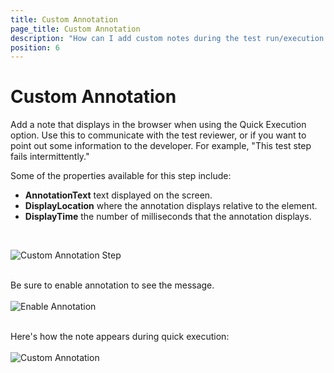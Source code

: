 ```yaml
---
title: Custom Annotation
page_title: Custom Annotation
description: "How can I add custom notes during the test run/execution in Test Studio."
position: 6
---
```

# Custom Annotation


Add a note that displays in the browser when using the Quick Execution option. Use this to communicate with the test reviewer, or if you want to point out some information to the developer. For example, "This test step fails intermittently."


Some of the properties available for this step include: 

- **AnnotationText** text displayed on the screen.
- **DisplayLocation** where the annotation displays relative to the element.
- **DisplayTime** the number of milliseconds that the annotation displays.

<br>

![Custom Annotation Step](/img/features/custom-steps/custom-annotation/fig1.png)
<br>
<br>

Be sure to enable annotation to see the message.
<br>
<br>
![Enable Annotation](/img/features/custom-steps/custom-annotation/fig2.png)
<br>
<br>

Here's how the note appears during quick execution:
<br>
<br>
![Custom Annotation](/img/features/custom-steps/custom-annotation/fig3.png)